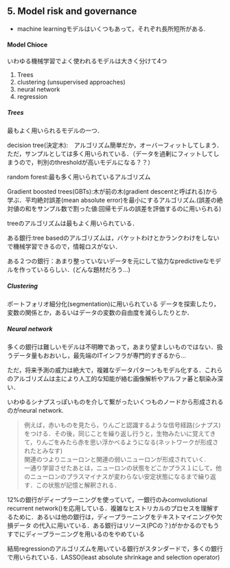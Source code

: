 ## 5. Model risk and governance

- machine learningモデルはいくつもあって，それぞれ長所短所がある.

#### Model Chioce
いわゆる機械学習でよく使われるモデルは大きく分けて4つ
1. Trees
1. clustering (unsupervised approaches)
1. neural network
1. regression

##### Trees
最もよく用いられるモデルの一つ．

decision tree(決定木):　アルゴリズム簡単だか，オーバーフィットしてしまう．ただ，サンプルとしては多く用いられている．（データを過剰にフィットしてしまうので，判別のthresholdが高いモデルになる？？）

random forest:最も多く用いられているアルゴリズム

Gradient boosted trees(GBTs):木が前の木(gradient descentと呼ばれる)から学ぶ．平均絶対誤差(mean absolute error)を最小にするアルゴリズム.(誤差の絶対値の和をサンプル数で割った値:回帰モデルの誤差を評価するのに用いられる)

treeのアルゴリズムは最もよく用いられている．

ある銀行:tree basedのアルゴリズムは，バケットわけとかランクわけをしないで機械学習できるので，情報ロスがない．

ある２つの銀行：あまり整っていないデータを元にして協力なpredictiveなモデルを作っているらしい．(どんな題材だろう...)

##### Clustering
ポートフォリオ細分化(segmentation)に用いられている
データを探索したり，変数の関係とか，あるいはデータの変数の自由度を減らしたりとか．

##### Neural network
多くの銀行は難しいモデルは不明瞭であって，あまり望ましいものではない．扱うデータ量もおおいし，最先端のITインフラが専門的すぎるから...

ただ，将来予測の威力は絶大で，複雑なデータパターンもモデル化する．これらのアルゴリズムは主により人工的な知能が絡む画像解析やアルファ碁と馴染み深い．

いわゆるシナプスっぽいものを介して繋がったいくつものノードから形成されるのがneural network.
> 例えば，赤いものを見たら，りんごと認識するような信号経路(シナプス)をつける．その後，同じことを繰り返し行うと，生物みたいに覚えてきて，りんごをみたら赤を思い浮かべるようになる(ネットワークが形成されたとみなす)  
関連のつよりニューロンと関連の弱いニューロンが形成されていく.  
一通り学習させたあとは，ニューロンの状態をどこかプラス１にして，他のニューロンのプラスマイナスが変わらない安定状態になるまで繰り返す．この状態が記憶と解釈される．

12%の銀行がディープラーニングを使っていて，一銀行のみcomvolutional recurrent network()を応用している．複雑なヒストリカルのプロセスを理解するために．あるいは他の銀行は，ディープラーニングをテキストマイニングや欠損データ
の代入に用いている．ある銀行はリソース(PCの？)がかかるのでもうすでにディープラーニングを用いるのをやめている

結局regressionのアルゴリズムを用いている銀行がスタンダードで，多くの銀行で用いられている．LASSO(least absolute shrinkage and selection operator)
